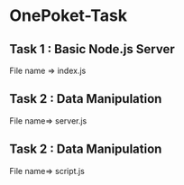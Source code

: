 # OnePoket-Task

## Task 1 : Basic Node.js Server <br>
File name => index.js 

## Task 2 : Data Manipulation <br>
File name=> server.js

## Task 2 : Data Manipulation <br>
File name=> script.js
